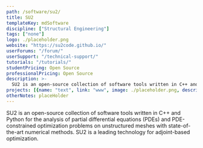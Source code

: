```yaml
---
path: /software/su2/
title: SU2
templateKey: mdSoftware
discipline: ["Structural Engineering"]
tags: ["none"]
logo: ./placeholder.png
website: "https://su2code.github.io/"
userForums: "/forum/"
userSupport: "/technical-support/"
tutorials: "/tutorials/"
studentPricing: Open Source
professionalPricing: Open Source
description: >-
  SU2 is an open-source collection of software tools written in C++ and Python for the analysis of partial differential equations (PDEs) and PDE-constrained optimization problems on unstructured meshes with state-of-the-art numerical methods. SU2 is a leading technology for adjoint-based optimization.
projects: [{name: "text", link: "www", image: ./placeholder.png, description: "blah blah"}]
otherNotes: placeHolder
---
```


SU2 is an open-source collection of software tools written in C++ and Python for the analysis of partial differential equations (PDEs) and PDE-constrained optimization problems on unstructured meshes with state-of-the-art numerical methods. SU2 is a leading technology for adjoint-based optimization.
